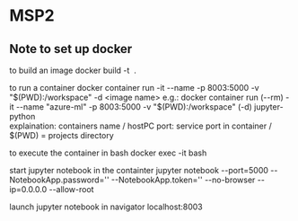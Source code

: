 # MSP2

## Note to set up docker
to build an image
docker build -t <image name> .

to run a container
docker container run -it --name <container name> -p 8003:5000 -v "$(PWD):/workspace" -d <image name>  
e.g.: docker container run (--rm) -it --name "azure-ml" -p 8003:5000 -v "$(PWD):/workspace" (-d) jupyter-python  
explaination: containers name / hostPC port: service port in container / $(PWD) = projects directory

to execute the container in bash
docker exec -it <container name> bash

start jupyter notebook in the containter
jupyter notebook --port=5000 --NotebookApp.password='' --NotebookApp.token='' --no-browser --ip=0.0.0.0 --allow-root

launch jupyter notebook in navigator
localhost:8003